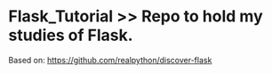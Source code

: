 # Flask_Tutorial >> Repo to hold my studies of Flask.

Based on: https://github.com/realpython/discover-flask

